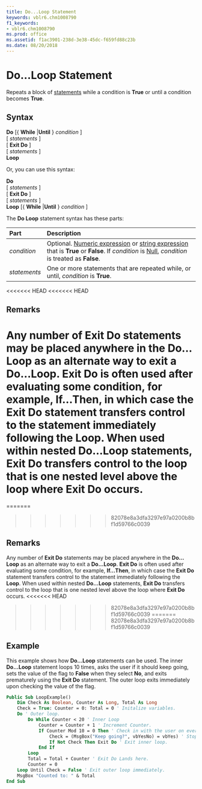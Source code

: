 ```yaml
---
title: Do...Loop Statement
keywords: vblr6.chm1008790
f1_keywords:
- vblr6.chm1008790
ms.prod: office
ms.assetid: f1ac3901-238d-3e38-45dc-f659fd88c23b
ms.date: 08/20/2018
---
```



# Do...Loop Statement

Repeats a block of [statements](../../Glossary/vbe-glossary.md) while a condition is **True** or until a condition becomes **True**.

## Syntax

**Do** [{ **While** |**Until** } _condition_ ] <br/>
[ _statements_ ] <br/>
[ **Exit Do** ] <br/>
[ _statements_ ] <br/>
**Loop**

Or, you can use this syntax:

**Do** <br/>
[ _statements_ ] <br/>
[ **Exit Do** ] <br/>
[ _statements_ ] <br/>
**Loop** [{ **While** |**Until** } _condition_ ]

The **Do Loop** statement syntax has these parts:

|**Part**|**Description**|
|:-----|:-----|
| _condition_|Optional. [Numeric expression](../../Glossary/vbe-glossary.md) or [string expression](../../Glossary/vbe-glossary.md) that is **True** or **False**. If _condition_ is [Null](../../Glossary/vbe-glossary.md),  _condition_ is treated as **False**.|
| _statements_|One or more statements that are repeated while, or until,  _condition_ is **True**.|

<<<<<<< HEAD
<<<<<<< HEAD
## Remarks

Any number of  **Exit Do** statements may be placed anywhere in the **Do…Loop** as an alternate way to exit a **Do…Loop**. **Exit Do** is often used after evaluating some condition, for example, **If…Then**, in which case the **Exit Do** statement transfers control to the statement immediately following the **Loop**.
When used within nested  **Do…Loop** statements, **Exit Do** transfers control to the loop that is one nested level above the loop where **Exit Do** occurs.
=======
=======
>>>>>>> 82078e8a3dfa3297e97a0200b8bf1d59766c0039
## Remarks

Any number of **Exit Do** statements may be placed anywhere in the **Do…Loop** as an alternate way to exit a **Do…Loop**. **Exit Do** is often used after evaluating some condition, for example, **If…Then**, in which case the **Exit Do** statement transfers control to the statement immediately following the **Loop**.
When used within nested **Do…Loop** statements, **Exit Do** transfers control to the loop that is one nested level above the loop where **Exit Do** occurs.
<<<<<<< HEAD
>>>>>>> 82078e8a3dfa3297e97a0200b8bf1d59766c0039
=======
>>>>>>> 82078e8a3dfa3297e97a0200b8bf1d59766c0039

## Example

This example shows how **Do...Loop** statements can be used. The inner **Do...Loop** statement loops 10 times, asks the user if it should keep going, sets the value of the flag to **False** when they select **No**, and exits prematurely using the **Exit Do** statement. The outer loop exits immediately upon checking the value of the flag.


```vb
Public Sub LoopExample()
    Dim Check As Boolean, Counter As Long, Total As Long
    Check = True: Counter = 0: Total = 0 ' Initalize variables.
    Do ' Outer loop.
        Do While Counter < 20 ' Inner Loop
            Counter = Counter + 1 ' Increment Counter.
            If Counter Mod 10 = 0 Then ' Check in with the user on every multiple of 10.
                Check = (MsgBox("Keep going?", vbYesNo) = vbYes) ' Stop when user click's on No
                If Not Check Then Exit Do ' Exit inner loop.
            End If
        Loop
        Total = Total + Counter ' Exit Do Lands here.
        Counter = 0
    Loop Until Check = False ' Exit outer loop immediately.
    MsgBox "Counted to: " & Total
End Sub
```
